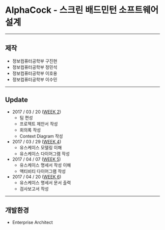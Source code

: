 # AlphaCock - 스크린 배드민턴 소프트웨어 설계

---
## 제작

+ 정보컴퓨터공학부 구진현
+ 정보컴퓨터공학부 정민석
+ 정보컴퓨터공학부 이호용
+ 정보컴퓨터공학부 이수민

---
## Update

+ 2017 / 03 / 20 ([WEEK 2](https://github.com/koocci/AlphaCock/tree/master/week2))
    - 팀 편성
    - 프로젝트 제안서 작성
    - 회의록 작성
    - Context Diagram 작성
+ 2017 / 03 / 29 ([WEEK 4](https://github.com/koocci/AlphaCock/tree/master/week4))
    - 유스케이스 모델링 이해
    - 유스케이스 다이어그램 작성
+ 2017 / 04 / 07 ([WEEK 5](https://github.com/koocci/AlphaCock/tree/master/week5))
    - 유스케이스 명세서 작성 이해
    - 액티비티 다이어그램 작성
+ 2017 / 04 / 20 ([WEEK 6](https://github.com/koocci/AlphaCock/tree/master/week6))
    - 유스케이스 명세서 문서 출력
    - 검사보고서 작성

---
## 개발환경

+ Enterprise Architect
